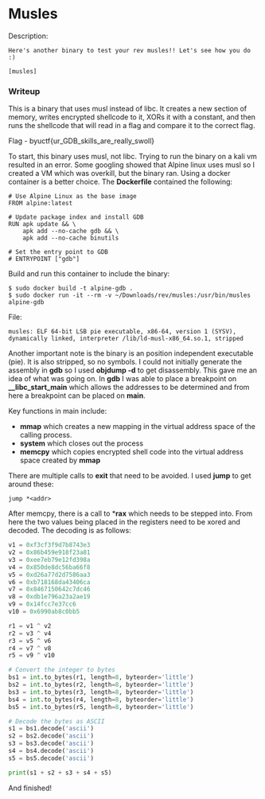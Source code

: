# Musles 
Description:  
```
Here's another binary to test your rev musles!! Let's see how you do :)

[musles]
```
### Writeup
This is a binary that uses musl instead of libc. It creates a new section of memory, writes encrypted shellcode to it, XORs it with a constant, and then runs the shellcode that will read in a flag and compare it to the correct flag.  

Flag - byuctf{ur_GDB_skills_are_really_swoll}  

To start, this binary uses musl, not libc. Trying to run the binary on a kali vm resulted in an error. Some googling showed that Alpine linux uses musl so I created a VM which was overkill, but the binary ran. Using a docker container is a better choice. The **Dockerfile** contained the following: 

```
# Use Alpine Linux as the base image
FROM alpine:latest

# Update package index and install GDB
RUN apk update && \
    apk add --no-cache gdb && \
    apk add --no-cache binutils

# Set the entry point to GDB
# ENTRYPOINT ["gdb"]
```

Build and run this container to include the binary: 
```
$ sudo docker build -t alpine-gdb .
$ sudo docker run -it --rm -v ~/Downloads/rev/musles:/usr/bin/musles alpine-gdb
```

File: 
```
musles: ELF 64-bit LSB pie executable, x86-64, version 1 (SYSV), dynamically linked, interpreter /lib/ld-musl-x86_64.so.1, stripped
```

Another important note is the binary is an position independent executable (pie). It is also stripped, so no symbols. I could not initially generate the assembly in **gdb** so I used **objdump -d** to get disassembly. This gave me an idea of what was going on. In **gdb** I was able to place a breakpoint on **__libc_start_main** which allows the addresses to be determined and from here a breakpoint can be placed on **main**.   

Key functions in main include:  
- **mmap** which creates a new mapping in the virtual address space of the calling process. 
- **system** which closes out the process
- **memcpy** which copies encrypted shell code into the virtual address space created by **mmap**

There are multiple calls to **exit** that need to be avoided. I used **jump** to get around these: 
```
jump *<addr>
```

After memcpy, there is a call to ***rax** which needs to be stepped into. From here the two values being placed in the registers need to be xored and decoded. The decoding is as follows: 
```python
v1 = 0xf3cf3f9d7b8743e3
v2 = 0x86b459e918f23a81
v3 = 0xee7eb79e12fd398a
v4 = 0x850de8dc56ba66f8
v5 = 0xd26a77d2d7586aa3
v6 = 0xb718168da43406ca
v7 = 0x8467150642c7dc46
v8 = 0xdb1e796a23a2ae19
v9 = 0x14fcc7e37cc6
v10 = 0x6990ab8c0bb5

r1 = v1 ^ v2
r2 = v3 ^ v4
r3 = v5 ^ v6
r4 = v7 ^ v8
r5 = v9 ^ v10

# Convert the integer to bytes
bs1 = int.to_bytes(r1, length=8, byteorder='little')
bs2 = int.to_bytes(r2, length=8, byteorder='little')
bs3 = int.to_bytes(r3, length=8, byteorder='little')
bs4 = int.to_bytes(r4, length=8, byteorder='little')
bs5 = int.to_bytes(r5, length=8, byteorder='little')

# Decode the bytes as ASCII
s1 = bs1.decode('ascii')
s2 = bs2.decode('ascii')
s3 = bs3.decode('ascii')
s4 = bs4.decode('ascii')
s5 = bs5.decode('ascii')

print(s1 + s2 + s3 + s4 + s5)
```

And finished! 